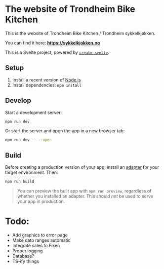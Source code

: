 # The website of Trondheim Bike Kitchen

This is the website of Trondheim Bike Kitchen / Trondheim sykkelkjøkken.

You can find it here: **https://sykkelkjokken.no**

This is a Svelte project, powered by [`create-svelte`](https://github.com/sveltejs/kit/tree/master/packages/create-svelte).

## Setup

1. Install a recent version of [Node.js](https://nodejs.org/en)
1. Install dependencies: `npm install`

## Develop

Start a development server:

```sh
npm run dev
```

Or start the server and open the app in a new browser tab:

```sh
npm run dev -- --open
```

## Build

Before creating a production version of your app, install an [adapter](https://kit.svelte.dev/docs#adapters) for your target environment. Then:

```bash
npm run build
```

> You can preview the built app with `npm run preview`, regardless of whether you installed an adapter. This should _not_ be used to serve your app in production.


# Todo:

* Add graphics to error page
* Make dato ranges automatic
* Integrate sales to Fiken
* Proper logging
* Database?
* TS-ify things

